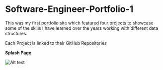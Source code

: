 # Software-Engineer-Portfolio-1

This was my first portfolio site which featured four projects to showcase some of the skills I have learned over the years working with different data structures.

Each Project is linked to their GitHub Repositories

**Splash Page**

![Alt text](https://github.com/davidbell1751/Software-Engineer-Portfolio-1/blob/main/SoftwarePortfolio1.jpg?raw=true "Web Page")


